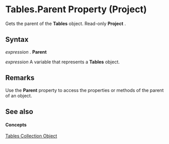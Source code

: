 
# Tables.Parent Property (Project)

Gets the parent of the  **Tables** object. Read-only **Project** .


## Syntax

 _expression_ . **Parent**

 _expression_ A variable that represents a **Tables** object.


## Remarks

Use the  **Parent** property to access the properties or methods of the parent of an object.


## See also


#### Concepts


[Tables Collection Object](0a8b7dd0-b42b-ed96-4d66-c5d35ddeb8ad.md)
